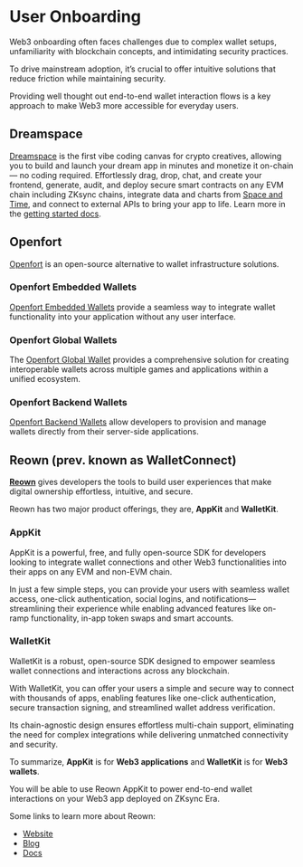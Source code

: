 # User Onboarding

Web3 onboarding often faces challenges due to complex wallet setups, unfamiliarity with blockchain concepts, and intimidating security practices.

To drive mainstream adoption, it’s crucial to offer intuitive solutions that reduce friction while maintaining security.

Providing well thought out end-to-end wallet interaction flows is a key approach to make Web3 more accessible for everyday users.

## Dreamspace

[Dreamspace](https://dreamspace.xyz) is the first vibe coding canvas for crypto creatives,
allowing you to build and launch your dream app in minutes and monetize it on-chain — no coding required.
Effortlessly drag, drop, chat, and create your frontend, generate, audit,
and deploy secure smart contracts on any EVM chain including ZKsync chains,
integrate data and charts from [Space and Time](https://app.spaceandtime.ai),
and connect to external APIs to bring your app to life.
Learn more in the [getting started docs](https://docs.makeinfinite.com/docs/getting-started).

## Openfort

[Openfort](https://openfort.io) is an open-source alternative to wallet infrastructure solutions.

### Openfort Embedded Wallets

[Openfort Embedded Wallets](https://www.openfort.io/docs/products/embedded-wallet)
provide a seamless way to integrate wallet functionality into your application
without any user interface.

### Openfort Global Wallets

The [Openfort Global Wallet](https://www.openfort.io/docs/products/cross-app-wallet) provides a comprehensive solution for creating interoperable wallets
across multiple games and applications within a unified ecosystem.

### Openfort Backend Wallets

[Openfort Backend Wallets](https://www.openfort.io/docs/products/server)
allow developers to provision and manage wallets directly from their server-side applications.

## Reown (prev. known as WalletConnect)

**[Reown](https://reown.com/?utm_source=zksync&utm_medium=docs&utm_campaign=backlinks)** gives developers the tools to build user
experiences that make digital ownership effortless, intuitive, and secure.

Reown has two major product offerings, they are, **AppKit** and **WalletKit**.

### AppKit

AppKit is a powerful, free, and fully open-source SDK for developers
looking to integrate wallet connections and other Web3 functionalities into their apps on any EVM and non-EVM chain.

In just a few simple steps, you can provide your users with seamless wallet access, one-click authentication, social logins, and
notifications—streamlining their experience while enabling advanced features like on-ramp functionality, in-app token swaps and smart accounts.

### WalletKit

WalletKit is a robust, open-source SDK designed to empower seamless wallet connections and interactions across any blockchain.

With WalletKit, you can offer your users a simple and secure way to connect with thousands of apps, enabling features like one-click authentication,
secure transaction signing, and streamlined wallet address verification.

Its chain-agnostic design ensures effortless multi-chain support, eliminating the need for complex integrations while delivering unmatched
connectivity and security.

To summarize, **AppKit** is for **Web3 applications** and **WalletKit** is for **Web3 wallets**.

You will be able to use Reown AppKit to power end-to-end wallet interactions on your Web3 app deployed on ZKsync Era.

Some links to learn more about Reown:

- [Website](https://reown.com/?utm_source=zksync&utm_medium=docs&utm_campaign=backlinks)
- [Blog](https://reown.com/blog?utm_source=zksync&utm_medium=docs&utm_campaign=backlinks)
- [Docs](https://docs.reown.com/?utm_source=zksync&utm_medium=docs&utm_campaign=backlinks)
